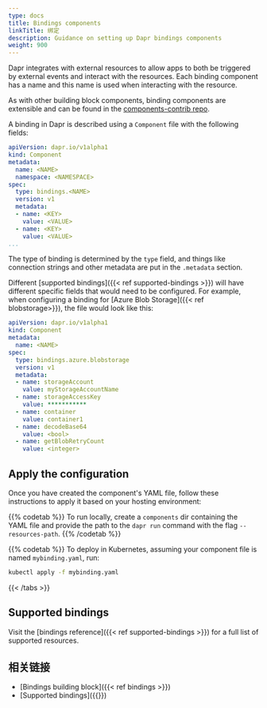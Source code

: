 ```yaml
---
type: docs
title: Bindings components
linkTitle: 绑定
description: Guidance on setting up Dapr bindings components
weight: 900
---
```


Dapr integrates with external resources to allow apps to both be triggered by external events and interact with the resources. Each binding component has a name and this name is used when interacting with the resource.

As with other building block components, binding components are extensible and can be found in the [components-contrib repo](https://github.com/dapr/components-contrib).

A binding in Dapr is described using a `Component` file with the following fields:

```yaml
apiVersion: dapr.io/v1alpha1
kind: Component
metadata:
  name: <NAME>
  namespace: <NAMESPACE>
spec:
  type: bindings.<NAME>
  version: v1
  metadata:
  - name: <KEY>
    value: <VALUE>
  - name: <KEY>
    value: <VALUE>
...
```

The type of binding is determined by the `type` field, and things like connection strings and other metadata are put in the `.metadata` section.

Different [supported bindings]({{< ref supported-bindings >}}) will have different specific fields that would need to be configured. For example, when configuring a binding for [Azure Blob Storage]({{< ref blobstorage>}}), the file would look like this:

```yaml
apiVersion: dapr.io/v1alpha1
kind: Component
metadata:
  name: <NAME>
spec:
  type: bindings.azure.blobstorage
  version: v1
  metadata:
  - name: storageAccount
    value: myStorageAccountName
  - name: storageAccessKey
    value: ***********
  - name: container
    value: container1
  - name: decodeBase64
    value: <bool>
  - name: getBlobRetryCount
    value: <integer>
```

## Apply the configuration

Once you have created the component's YAML file, follow these instructions to apply it based on your hosting environment:



{{% codetab %}}
To run locally, create a `components` dir containing the YAML file and provide the path to the `dapr run` command with the flag `--resources-path`.
{{% /codetab %}}

{{% codetab %}}
To deploy in Kubernetes, assuming your component file is named `mybinding.yaml`, run:

```bash
kubectl apply -f mybinding.yaml
```



{{< /tabs >}}

## Supported bindings

Visit the [bindings reference]({{< ref supported-bindings >}}) for a full list of supported resources.

## 相关链接

- [Bindings building block]({{< ref bindings >}})
- [Supported bindings]({{<ref supported-bindings >}})
